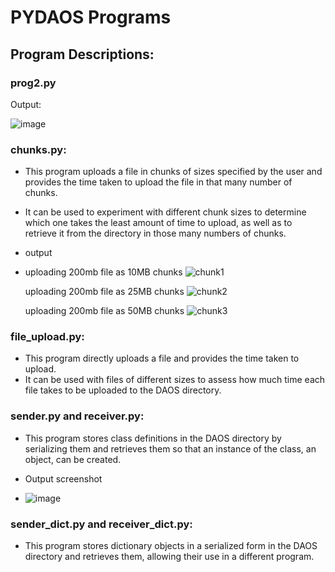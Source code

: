 # PYDAOS Programs

## Program Descriptions:

### prog2.py
Output:


![image](https://github.com/HPE-MSRIT-CSE-2024/PYDAOS-Programs/assets/164491690/13d70962-d687-47f1-9d10-828d55dbf3d3)


### chunks.py:
- This program uploads a file in chunks of sizes specified by the user and provides the time taken to upload the file in that many number of chunks. 
- It can be used to experiment with different chunk sizes to determine which one takes the least amount of time to upload, as well as to retrieve it from the directory in those many numbers of chunks.
- output
- uploading 200mb file as 10MB chunks
  ![chunk1](https://github.com/HPE-MSRIT-CSE-2024/PYDAOS-Programs/assets/164491690/2c0a638a-d365-4c29-b406-364257fcd6b8)

  uploading 200mb file as 25MB chunks
  ![chunk2](https://github.com/HPE-MSRIT-CSE-2024/PYDAOS-Programs/assets/164491690/81d7925c-3c6b-41d0-8a37-157201d670f7)

  uploading 200mb file as 50MB chunks
  ![chunk3](https://github.com/HPE-MSRIT-CSE-2024/PYDAOS-Programs/assets/164491690/8765ec27-409f-4586-8e1d-869df7a0eb3d)

  



### file_upload.py:
- This program directly uploads a file and provides the time taken to upload. 
- It can be used with files of different sizes to assess how much time each file takes to be uploaded to the DAOS directory.

### sender.py and receiver.py:
- This program stores class definitions in the DAOS directory by serializing them and retrieves them so that an instance of the class, an object, can be created.

- Output screenshot
- 
  ![image](https://github.com/HPE-MSRIT-CSE-2024/PYDAOS-Programs/assets/164491690/5e8dae4f-4be0-4648-a596-2d64b5337699)


### sender_dict.py and receiver_dict.py:
- This program stores dictionary objects in a serialized form in the DAOS directory and retrieves them, allowing their use in a different program.
